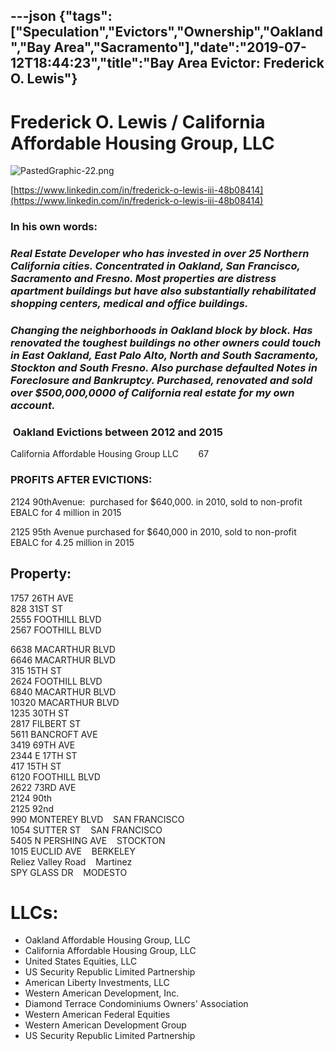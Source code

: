 ---json
{"tags":["Speculation","Evictors","Ownership","Oakland","Bay Area","Sacramento"],"date":"2019-07-12T18:44:23","title":"Bay Area Evictor: Frederick O. Lewis"}
---

Frederick O. Lewis / California Affordable Housing Group, LLC
=============================================================

![PastedGraphic-22.png](https://images.squarespace-cdn.com/content/v1/52b7d7a6e4b0b3e376ac8ea2/1508354874781-WDPRDDYKXAN39CC7G6UI/ke17ZwdGBToddI8pDm48kNkf9B1Vkni55V9UHmeyekZZw-zPPgdn4jUwVcJE1ZvWhcwhEtWJXoshNdA9f1qD7aP-VOPYnKXVfGNi7anTLYFpUw0pfU568NVXRIUy34EOwF2VzxMZqRuMa8qrpbbpuA/PastedGraphic-22.png)

[https://www.linkedin.com/in/frederick-o-lewis-iii-48b08414](https://www.linkedin.com/in/frederick-o-lewis-iii-48b08414)

### In his own words:

### _Real Estate Developer who has invested in over 25 Northern California cities. Concentrated in Oakland, San Francisco, Sacramento and Fresno. Most properties are distress apartment buildings but have also substantially rehabilitated shopping centers, medical and office buildings._

### _Changing the neighborhoods in Oakland block by block. Has renovated the toughest buildings no other owners could touch in East Oakland, East Palo Alto, North and South Sacramento, Stockton and South Fresno. Also purchase defaulted Notes in Foreclosure and Bankruptcy. Purchased, renovated and sold over $500,000,0000 of California real estate for my own account._

###  Oakland Evictions between 2012 and 2015

California Affordable Housing Group LLC        67

### PROFITS AFTER EVICTIONS:

2124 90thAvenue:  purchased for $640,000. in 2010, sold to non-profit EBALC for 4 million in 2015

2125 95th Avenue purchased for $640,000 in 2010, sold to non-profit EBALC for 4.25 million in 2015

Property:
---------

1757 26TH AVE      
828 31ST ST      
2555 FOOTHILL BLVD  
2567 FOOTHILL BLVD

6638 MACARTHUR BLVD      
6646 MACARTHUR BLVD      
315 15TH ST      
2624 FOOTHILL BLVD      
6840 MACARTHUR BLVD      
10320 MACARTHUR BLVD  
1235 30TH ST      
2817 FILBERT ST  
5611 BANCROFT AVE      
3419 69TH AVE      
2344 E 17TH ST      
417 15TH ST      
6120 FOOTHILL BLVD      
2622 73RD AVE      
2124 90th      
2125 92nd      
990 MONTEREY BLVD    SAN FRANCISCO  
1054 SUTTER ST    SAN FRANCISCO  
5405 N PERSHING AVE    STOCKTON  
1015 EUCLID AVE    BERKELEY  
Reliez Valley Road    Martinez  
SPY GLASS DR    MODESTO

LLCs:
=====

*   Oakland Affordable Housing Group, LLC
*   California Affordable Housing Group, LLC
*   United States Equities, LLC
*   US Security Republic Limited Partnership
*   American Liberty Investments, LLC
*   Western American Development, Inc.
*   Diamond Terrace Condominiums Owners' Association
*   Western American Federal Equities
*   Western American Development Group
*   US Security Republic Limited Partnership